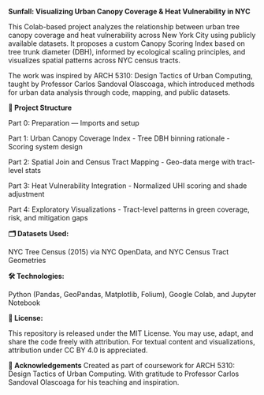 **Sunfall: Visualizing Urban Canopy Coverage & Heat Vulnerability in NYC**


This Colab-based project analyzes the relationship between urban tree canopy coverage and heat vulnerability across New York City using publicly available datasets. It proposes a custom Canopy Scoring Index based on tree trunk diameter (DBH), informed by ecological scaling principles, and visualizes spatial patterns across NYC census tracts.

The work was inspired by ARCH 5310: Design Tactics of Urban Computing, taught by Professor Carlos Sandoval Olascoaga, which introduced methods for urban data analysis through code, mapping, and public datasets.

**📘 Project Structure**

Part 0: Preparation — Imports and setup

Part 1: Urban Canopy Coverage Index - Tree DBH binning rationale - Scoring system design

Part 2: Spatial Join and Census Tract Mapping - Geo-data merge with tract-level stats

Part 3: Heat Vulnerability Integration - Normalized UHI scoring and shade adjustment

Part 4: Exploratory Visualizations - Tract-level patterns in green coverage, risk, and mitigation gaps

**🗂️ Datasets Used:**

NYC Tree Census (2015) via NYC OpenData, and NYC Census Tract Geometries

**🛠️ Technologies:**

Python (Pandas, GeoPandas, Matplotlib, Folium), Google Colab, and Jupyter Notebook

**📜 License:**

This repository is released under the MIT License.
You may use, adapt, and share the code freely with attribution.
For textual content and visualizations, attribution under CC BY 4.0 is appreciated.


**🙏 Acknowledgements**
Created as part of coursework for ARCH 5310: Design Tactics of Urban Computing.
With gratitude to Professor Carlos Sandoval Olascoaga for his teaching and inspiration.
